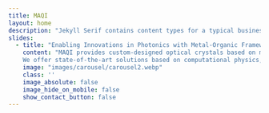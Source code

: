 ```yaml
---
title: MAQI
layout: home
description: "Jekyll Serif contains content types for a typical business website. The theme is fully responsive, blazing fast and artfully illustrated."
slides:
  - title: "Enabling Innovations in Photonics with Metal-Organic Frameworks"
    content: "MAQI provides custom-designed optical crystals based on metal-organic frameworks for a variety of applications in optical industry. \
    We offer state-of-the-art solutions based on computational physics, materials science and optics that will power your photonics applications with competitive advantages across the evolving optical industry landscape."
    image: "images/carousel/carousel2.webp"
    class: ''
    image_absolute: false
    image_hide_on_mobile: false
    show_contact_button: false
---
```

